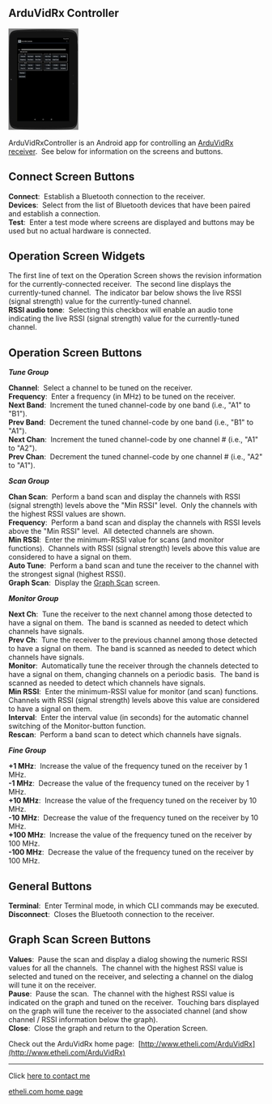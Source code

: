 ArduVidRx Controller
--------------------

[![](pic/ArduVidRxController_sshot1.jpg)](pic/ArduVidRxController_sshot1.jpg)


ArduVidRxController is an Android app for controlling an [ArduVidRx
receiver](http://www.etheli.com/ArduVidRx).  See below for information
on the screens and buttons.

Connect Screen Buttons
----------------------

**Connect**:  Establish a Bluetooth connection to the receiver.  
**Devices**:  Select from the list of Bluetooth devices that have been
paired and establish a connection.  
**Test**:  Enter a test mode where screens are displayed and buttons may
be used but no actual hardware is connected.  

Operation Screen Widgets
------------------------

The first line of text on the Operation Screen shows the revision information
for the currently-connected receiver.  The second line displays the
currently-tuned channel.  The indicator bar below shows the live RSSI
(signal strength) value for the currently-tuned channel.  
**RSSI audio tone**:  Selecting this checkbox will enable an audio tone
indicating the live RSSI (signal strength) value for the currently-tuned
channel.

Operation Screen Buttons
------------------------

***Tune Group***
 
**Channel**:  Select a channel to be tuned on the receiver.  
**Frequency**:  Enter a frequency (in MHz) to be tuned on the
receiver.  
**Next Band**:  Increment the tuned channel-code by one band (i.e.,
"A1" to "B1").  
**Prev Band**:  Decrement the tuned channel-code by one band (i.e.,
"B1" to "A1").  
**Next Chan**:  Increment the tuned channel-code by one channel #
(i.e., "A1" to "A2").  
**Prev Chan**:  Decrement the tuned channel-code by one channel #
(i.e., "A2" to "A1").  
 
***Scan Group***
 
**Chan Scan**:  Perform a band scan and display the channels with RSSI
(signal strength) levels above the "Min RSSI" level.  Only the channels
with the highest RSSI values are shown.  
**Frequency**:  Perform a band scan and display the channels with RSSI
levels above the "Min RSSI" level.  All detected channels are shown.  
**Min RSSI**:  Enter the minimum-RSSI value for scans (and monitor
functions).  Channels with RSSI (signal strength) levels above this
value are considered to have a signal on them.  
**Auto Tune**:  Perform a band scan and tune the receiver to the
channel with the strongest signal (highest RSSI).  
**Graph Scan**:  Display the [Graph Scan](#graphscan) screen.  
 
***Monitor Group***
 
**Next Ch**:  Tune the receiver to the next channel among those
detected to have a signal on them.  The band is scanned as needed to
detect which channels have signals.  
**Prev Ch**:  Tune the receiver to the previous channel among those
detected to have a signal on them.  The band is scanned as needed to
detect which channels have signals.  
**Monitor**:  Automatically tune the receiver through the channels
detected to have a signal on them, changing channels on a periodic
basis.  The band is scanned as needed to detect which channels have
signals.  
**Min RSSI**:  Enter the minimum-RSSI value for monitor (and scan)
functions.  Channels with RSSI (signal strength) levels above this
value are considered to have a signal on them.  
**Interval**:  Enter the interval value (in seconds) for the automatic
channel switching of the Monitor-button function.  
**Rescan**:  Perform a band scan to detect which channels have
signals.  
 
***Fine Group***
 
**+1 MHz**:  Increase the value of the frequency tuned on the receiver
by 1 MHz.  
**-1 MHz**:  Decrease the value of the frequency tuned on the receiver
by 1 MHz.  
**+10 MHz**:  Increase the value of the frequency tuned on the receiver
by 10 MHz.  
**-10 MHz**:  Decrease the value of the frequency tuned on the receiver
by 10 MHz.  
**+100 MHz**:  Increase the value of the frequency tuned on the
receiver by 100 MHz.  
**-100 MHz**:  Decrease the value of the frequency tuned on the
receiver by 100 MHz.  

General Buttons
---------------

**Terminal**:  Enter Terminal mode, in which CLI commands may be
executed.  
**Disconnect**:  Closes the Bluetooth connection to the receiver.  

<a name="graphscan"></a>
Graph Scan Screen Buttons
-------------------------

**Values**:  Pause the scan and display a dialog showing the numeric
RSSI values for all the channels.  The channel with the highest RSSI
value is selected and tuned on the receiver, and selecting a channel on the dialog
will tune it on the receiver.  
**Pause**:  Pause the scan.  The channel with the highest RSSI value is
indicated on the graph and tuned on the receiver.  Touching bars
displayed on the graph will tune the receiver to the associated channel
(and show channel / RSSI information below the graph).  
**Close**:  Close the graph and return to the Operation Screen.


Check out the ArduVidRx home page: 
[http://www.etheli.com/ArduVidRx](http://www.etheli.com/ArduVidRx)
 

* * * * *

 Click [here to contact me](http://www.etheli.com/contact/index.html)
 
 [etheli.com home page](http://www.etheli.com)

